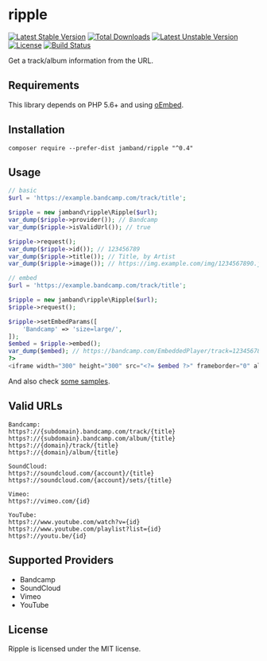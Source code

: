 # ripple

[![Latest Stable Version](https://poser.pugx.org/jamband/ripple/v/stable)](https://packagist.org/packages/jamband/ripple) [![Total Downloads](https://poser.pugx.org/jamband/ripple/downloads)](https://packagist.org/packages/jamband/ripple) [![Latest Unstable Version](https://poser.pugx.org/jamband/ripple/v/unstable)](https://packagist.org/packages/jamband/ripple) [![License](https://poser.pugx.org/jamband/ripple/license)](https://packagist.org/packages/jamband/ripple) [![Build Status](https://travis-ci.org/jamband/ripple.svg)](https://travis-ci.org/jamband/ripple)

Get a track/album information from the URL.

## Requirements

This library depends on PHP 5.6+ and using [oEmbed](http://oembed.com/).

## Installation

```
composer require --prefer-dist jamband/ripple "^0.4"
```

## Usage

```php
// basic
$url = 'https://example.bandcamp.com/track/title';

$ripple = new jamband\ripple\Ripple($url);
var_dump($ripple->provider()); // Bandcamp
var_dump($ripple->isValidUrl()); // true

$ripple->request();
var_dump($ripple->id()); // 123456789
var_dump($ripple->title()); // Title, by Artist
var_dump($ripple->image()); // https://img.example.com/img/1234567890.jpg
```

```php
// embed
$url = 'https://example.bandcamp.com/track/title';

$ripple = new jamband\ripple\Ripple($url);
$ripple->request();

$ripple->setEmbedParams([
    'Bandcamp' => 'size=large/',
]);
$embed = $ripple->embed();
var_dump($embed); // https://bandcamp.com/EmbeddedPlayer/track=123456789/size=large/
?>
<iframe width="300" height="300" src="<?= $embed ?>" frameborder="0" allowfullscreen></iframe>
```

And also check [some samples](https://github.com/jamband/ripple/tree/master/samples).

## Valid URLs

```
Bandcamp:
https?://{subdomain}.bandcamp.com/track/{title}
https?://{subdomain}.bandcamp.com/album/{title}
https?://{domain}/track/{title}
https?://{domain}/album/{title}

SoundCloud:
https?://soundcloud.com/{account}/{title}
https?://soundcloud.com/{account}/sets/{title}

Vimeo:
https?://vimeo.com/{id}

YouTube:
https?://www.youtube.com/watch?v={id}
https?://www.youtube.com/playlist?list={id}
https?://youtu.be/{id}
```

## Supported Providers

- Bandcamp
- SoundCloud
- Vimeo
- YouTube

## License
Ripple is licensed under the MIT license.
